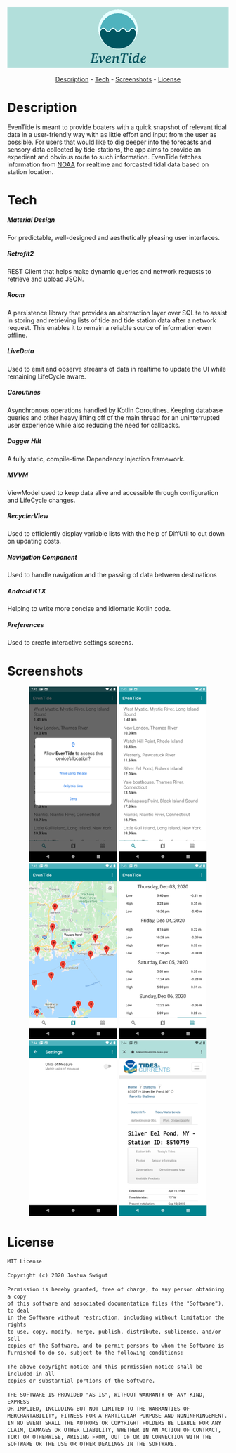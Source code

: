 <p align = "center">
  <img src = "etlogobanner.png" >
  </p>

<p align = "center">
  <a href="#description">Description</a> -
  <a href="#tech">Tech</a> -
  <a href="#screenshots">Screenshots</a> -
  <a href="#license">License</a>
  </p>


# Description

  EvenTide is meant to provide boaters with a quick snapshot of relevant
  tidal data in a user-friendly way with as little effort and input from
  the user as possible. For users that would like to dig deeper into the
  forecasts and sensory data collected by tide-stations, the app aims to
  provide an expedient and obvious route to such information. EvenTide
  fetches information from [NOAA](https://tidesandcurrents.noaa.gov/) for realtime and
  forcasted tidal data based on station location.

# Tech
<h5>Material Design</h5> For predictable, well-designed and
aesthetically pleasing user interfaces.
<h5>Retrofit2</h5> REST Client that helps make dynamic queries and network requests to retrieve
 and upload JSON.
<h5>Room</h5> A persistence library that provides an abstraction layer over SQLite to assist
 in storing and retrieving lists of tide and tide station data after a network
request. This enables it to remain a reliable source of information even offline.
<h5>LiveData</h5> Used to emit and observe streams of data in realtime to update the UI while remaining
LifeCycle aware.
<h5>Coroutines</h5> Asynchronous operations handled by Kotlin Coroutines. Keeping database queries and
other heavy lifting off of the main thread for an uninterrupted user experience while also
reducing the need for callbacks.
<h5>Dagger Hilt</h5> A fully static, compile-time Dependency Injection framework.
<h5>MVVM</h5> ViewModel used to keep data alive and accessible through configuration and LifeCycle changes.
<h5>RecyclerView</h5> Used to efficiently display variable lists with the help of DiffUtil to cut down on updating costs.
<h5>Navigation Component</h5> Used to handle navigation and the passing of data between destinations
<h5>Android KTX</h5> Helping to write more concise and idiomatic Kotlin code.
<h5>Preferences</h5> Used to create interactive settings screens.


# Screenshots
<p align = "center">
<img src = "etlocationscreen.png" height = "400" width = "200" >
<img src = "etstationlist.png" height = "400" width = "200" >
<img src = "etmap.png" height = "400" width = "200" >
<img src = "ettideslist.png" height = "400" width = "200" >
<img src = "etsettingsscreen.png" height = "400" width = "200" >
<img src = "etcustomtab.png" height = "400" width = "200" >
  </p>



# License
```
MIT License

Copyright (c) 2020 Joshua Swigut

Permission is hereby granted, free of charge, to any person obtaining a copy
of this software and associated documentation files (the "Software"), to deal
in the Software without restriction, including without limitation the rights
to use, copy, modify, merge, publish, distribute, sublicense, and/or sell
copies of the Software, and to permit persons to whom the Software is
furnished to do so, subject to the following conditions:

The above copyright notice and this permission notice shall be included in all
copies or substantial portions of the Software.

THE SOFTWARE IS PROVIDED "AS IS", WITHOUT WARRANTY OF ANY KIND, EXPRESS
OR IMPLIED, INCLUDING BUT NOT LIMITED TO THE WARRANTIES OF
MERCHANTABILITY, FITNESS FOR A PARTICULAR PURPOSE AND NONINFRINGEMENT.
IN NO EVENT SHALL THE AUTHORS OR COPYRIGHT HOLDERS BE LIABLE FOR ANY
CLAIM, DAMAGES OR OTHER LIABILITY, WHETHER IN AN ACTION OF CONTRACT,
TORT OR OTHERWISE, ARISING FROM, OUT OF OR IN CONNECTION WITH THE
SOFTWARE OR THE USE OR OTHER DEALINGS IN THE SOFTWARE.
```
